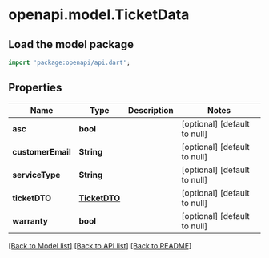 # openapi.model.TicketData

## Load the model package
```dart
import 'package:openapi/api.dart';
```

## Properties
Name | Type | Description | Notes
------------ | ------------- | ------------- | -------------
**asc** | **bool** |  | [optional] [default to null]
**customerEmail** | **String** |  | [optional] [default to null]
**serviceType** | **String** |  | [optional] [default to null]
**ticketDTO** | [**TicketDTO**](TicketDTO.md) |  | [optional] [default to null]
**warranty** | **bool** |  | [optional] [default to null]

[[Back to Model list]](../README.md#documentation-for-models) [[Back to API list]](../README.md#documentation-for-api-endpoints) [[Back to README]](../README.md)


